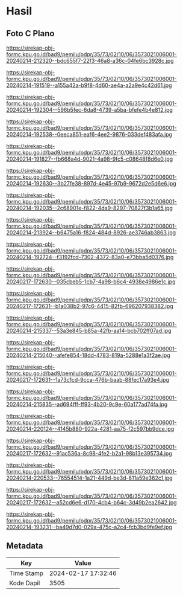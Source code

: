 # Hasil

## Foto C Plano

https://sirekap-obj-formc.kpu.go.id/bad9/pemilu/pdpr/35/73/02/10/06/3573021006001-20240214-212320--bdc655f7-22f3-46a8-a36c-04fe6bc3928c.jpg

https://sirekap-obj-formc.kpu.go.id/bad9/pemilu/pdpr/35/73/02/10/06/3573021006001-20240214-191519--a155a42a-b9f8-4d60-ae4a-a2a9e4c42d61.jpg

https://sirekap-obj-formc.kpu.go.id/bad9/pemilu/pdpr/35/73/02/10/06/3573021006001-20240214-192304--596b5fec-6da8-4739-a5ba-bfefe4b4e812.jpg

https://sirekap-obj-formc.kpu.go.id/bad9/pemilu/pdpr/35/73/02/10/06/3573021006001-20240214-192538--0eeca851-eaf6-4ee2-9876-033def483afa.jpg

https://sirekap-obj-formc.kpu.go.id/bad9/pemilu/pdpr/35/73/02/10/06/3573021006001-20240214-191827--fb668a4d-9021-4a98-9fc5-c08648f8d6e0.jpg

https://sirekap-obj-formc.kpu.go.id/bad9/pemilu/pdpr/35/73/02/10/06/3573021006001-20240214-192630--3b27fe38-897d-4e45-97b9-9672d2e5d6e6.jpg

https://sirekap-obj-formc.kpu.go.id/bad9/pemilu/pdpr/35/73/02/10/06/3573021006001-20240214-192035--2c68901e-f822-4da9-8297-70827f3b1a65.jpg

https://sirekap-obj-formc.kpu.go.id/bad9/pemilu/pdpr/35/73/02/10/06/3573021006001-20240214-213924--b6475a16-f824-484d-8926-ae3746ab3863.jpg

https://sirekap-obj-formc.kpu.go.id/bad9/pemilu/pdpr/35/73/02/10/06/3573021006001-20240214-192724--f3192fcd-7302-4372-83a0-e73bba5d0376.jpg

https://sirekap-obj-formc.kpu.go.id/bad9/pemilu/pdpr/35/73/02/10/06/3573021006001-20240217-172630--035cbeb5-1cb7-4a98-b6c4-4938e4986e1c.jpg

https://sirekap-obj-formc.kpu.go.id/bad9/pemilu/pdpr/35/73/02/10/06/3573021006001-20240217-172631--b1a038b2-97c6-4415-82fb-696207938382.jpg

https://sirekap-obj-formc.kpu.go.id/bad9/pemilu/pdpr/35/73/02/10/06/3573021006001-20240214-215337--53a3e845-b85a-42fb-aa14-bcb702ff07ad.jpg

https://sirekap-obj-formc.kpu.go.id/bad9/pemilu/pdpr/35/73/02/10/06/3573021006001-20240214-215040--afefe854-18dd-4783-819a-5288e1a3f2ae.jpg

https://sirekap-obj-formc.kpu.go.id/bad9/pemilu/pdpr/35/73/02/10/06/3573021006001-20240217-172631--1a73c1cd-9cca-476b-baab-88fec17a93e4.jpg

https://sirekap-obj-formc.kpu.go.id/bad9/pemilu/pdpr/35/73/02/10/06/3573021006001-20240214-215835--ad694fff-ff93-4b20-9c9e-60a177ad74fa.jpg

https://sirekap-obj-formc.kpu.go.id/bad9/pemilu/pdpr/35/73/02/10/06/3573021006001-20240214-220124--4145b880-922a-4281-aa75-f2c597bb9dce.jpg

https://sirekap-obj-formc.kpu.go.id/bad9/pemilu/pdpr/35/73/02/10/06/3573021006001-20240217-172632--91ac536a-8c98-4fe2-b2a1-98b13e395734.jpg

https://sirekap-obj-formc.kpu.go.id/bad9/pemilu/pdpr/35/73/02/10/06/3573021006001-20240214-220533--76554514-1a21-449d-be3d-811a59e362c1.jpg

https://sirekap-obj-formc.kpu.go.id/bad9/pemilu/pdpr/35/73/02/10/06/3573021006001-20240217-172632--a52cd6e6-d170-4cb4-b64c-3d49b2ea2642.jpg

https://sirekap-obj-formc.kpu.go.id/bad9/pemilu/pdpr/35/73/02/10/06/3573021006001-20240214-193231--ba49d7d0-029a-475c-a2c4-fcb3bd9fe9ef.jpg


## Metadata

| Key        | Value               |
| ---------- | ------------------- |
| Time Stamp | 2024-02-17 17:32:46 |
| Kode Dapil | 3505                |



